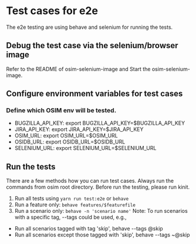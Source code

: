 # Test cases for e2e
The e2e testing are using behave and selenium for running the tests.

## Debug the test case via the selenium/browser image
Refer to the README of osim-selenium-image and Start the osim-selenium-image.

## Configure environment variables for test cases
### Define which OSIM env will be tested.
- BUGZILLA_API_KEY: export BUGZILLA_API_KEY=$BUGZILLA_API_KEY
- JIRA_API_KEY: export JIRA_API_KEY=$JIRA_API_KEY
- OSIM_URL: export OSIM_URL=$OSIM_URL
- OSIDB_URL: export OSIDB_URL=$OSIDB_URL
- SELENIUM_URL: export SELENIUM_URL=$SELENIUM_URL

## Run the tests
There are a few methods how you can run test cases. Always run the commands from
osim root directory.
Before run the testing, please run kinit.
1. Run all tests using `yarn run test:e2e` or `behave`
2. Run a feature only: `behave features/$featurefile`
3. Run a scenario only: `behave -n 'scenario name'`
Note: To run scenarios with a specific tag, --tags could be used, e.g.,
- Run all scenarios tagged with tag 'skip', behave --tags @skip
- Run all scenarios except those tagged with 'skip', behave --tags ~@skip
